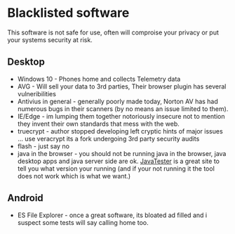 # Blacklisted software
This software is not safe for use, often will comproise your privacy or put your systems security at risk.

## Desktop
 * Windows 10 - Phones home and collects Telemetry data
 * AVG - Will sell your data to 3rd parties, Their browser plugin has several vulneribilities
 * Antivius in general - generally poorly made today, Norton AV has had numerous bugs in their scanners (by no means an issue limited to them).
 * IE/Edge - im lumping them together notoriously insecure not to mention they invent their own standards that mess with the web.
 * truecrypt - author stopped developing left cryptic hints of major issues ... use veracrypt its a fork undergoing 3rd party security audits
 * flash - just say no
 * java in the browser - you should not be running java in the browser, java desktop apps and java server side are ok.  [JavaTester](http://javatester.org/version.html) is a great site to tell you what version your running (and if your not running it the tool does not work which is what we want.)

## Android
 * ES File Explorer - once a great software, its bloated ad filled and i suspect some tests will say calling home too.
 
